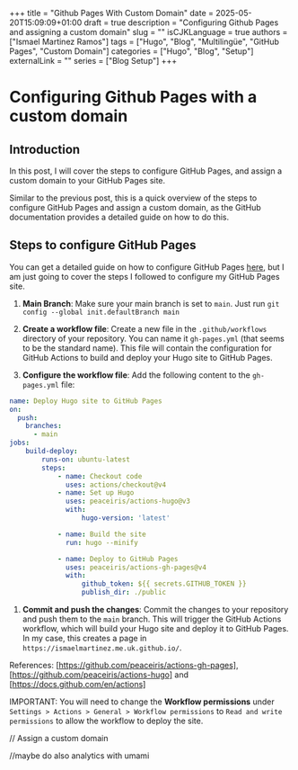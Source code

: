 +++
title = "Github Pages With Custom Domain"
date = 2025-05-20T15:09:09+01:00
draft = true
description = "Configuring Github Pages and assigning a custom domain"
slug = ""
isCJKLanguage = true
authors = ["Ismael Martinez Ramos"]
tags = ["Hugo", "Blog", "Multilingüe", "GitHub Pages", "Custom Domain"]
categories = ["Hugo", "Blog", "Setup"]
externalLink = ""
series = ["Blog Setup"]
+++

# Configuring Github Pages with a custom domain

## Introduction

In this post, I will cover the steps to configure GitHub Pages, and assign a custom domain to your GitHub Pages site.

Similar to the previous post, this is a quick overview of the steps to configure GitHub Pages and assign a custom domain, as the GitHub documentation provides a detailed guide on how to do this.

## Steps to configure GitHub Pages

You can get a detailed guide on how to configure GitHub Pages [here](https://docs.github.com/en/pages/getting-started-with-github-pages), but I am just going to cover the steps I followed to configure my GitHub Pages site.

1. **Main Branch**: Make sure your main branch is set to `main`. Just run `git config --global init.defaultBranch main`

1. **Create a workflow file**: Create a new file in the `.github/workflows` directory of your repository. You can name it `gh-pages.yml` (that seems to be the standard name). This file will contain the configuration for GitHub Actions to build and deploy your Hugo site to GitHub Pages.
1. **Configure the workflow file**: Add the following content to the `gh-pages.yml` file:
```yaml
name: Deploy Hugo site to GitHub Pages
on:
  push:
    branches:
      - main
jobs:
    build-deploy:
        runs-on: ubuntu-latest
        steps:
            - name: Checkout code
              uses: actions/checkout@v4
            - name: Set up Hugo
              uses: peaceiris/actions-hugo@v3
              with:
                  hugo-version: 'latest'

            - name: Build the site
              run: hugo --minify

            - name: Deploy to GitHub Pages
              uses: peaceiris/actions-gh-pages@v4
              with:
                  github_token: ${{ secrets.GITHUB_TOKEN }}
                  publish_dir: ./public
```
1. **Commit and push the changes**: Commit the changes to your repository and push them to the `main` branch. This will trigger the GitHub Actions workflow, which will build your Hugo site and deploy it to GitHub Pages. In my case, this creates a page in `https://ismaelmartinez.me.uk.github.io/`.

References: [https://github.com/peaceiris/actions-gh-pages], [https://github.com/peaceiris/actions-hugo] and [https://docs.github.com/en/actions]

IMPORTANT: You will need to change the **Workflow permissions** under `Settings > Actions > General > Workflow permissions` to `Read and write permissions` to allow the workflow to deploy the site.

// Assign a custom domain

//maybe do also analytics with umami
